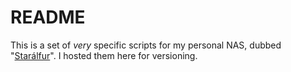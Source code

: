 # README
This is a set of _very_ specific scripts for my personal NAS, dubbed "[Starálfur](https://www.youtube.com/watch?v=7fEUUnXDnbk)". I hosted them here for versioning.
